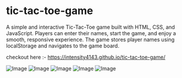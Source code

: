 # tic-tac-toe-game
A simple and interactive Tic-Tac-Toe game built with HTML, CSS, and JavaScript. Players can enter their names, start the game, and enjoy a smooth, responsive experience. The game stores player names using localStorage and navigates to the game board.

checkout here :-  https://intensity4143.github.io/tic-tac-toe-game/

![Image](https://github.com/user-attachments/assets/a844e081-f619-4aab-a7ea-80aa4e4f8e7d)
![Image](https://github.com/user-attachments/assets/d61ad8d5-7d2e-4e8d-acbd-b6700011e9dd)
![Image](https://github.com/user-attachments/assets/c04944aa-884d-4d27-8820-d97f30adbd81)
![Image](https://github.com/user-attachments/assets/5fac84bc-ca03-47b9-821a-053634b5ec7d)
![Image](https://github.com/user-attachments/assets/4fc7a181-8d0e-46e1-bb1c-c86f701f3b6e)
